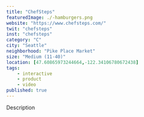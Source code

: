 ```yaml
---
title: "ChefSteps"
featuredImage: ./-hamburgers.png
website: "https://www.chefsteps.com/"
twit: "chefsteps"
inst: "chefsteps"
category: "C"
city: "Seattle"
neighborhood: "Pike Place Market"
size: "Medium (11-40)"
location: [47.60865973244664,-122.34106780672438]
tags:
    - interactive
    - product
    - video
published: true
---
```


Description